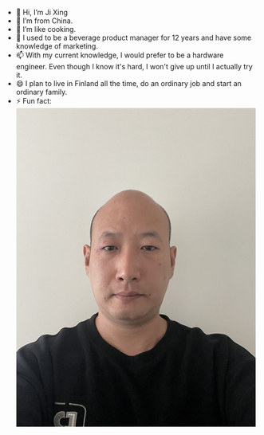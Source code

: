 - 👋 Hi, I’m Ji Xing
- 👀 I’m from China.
- 🌱 I’m like cooking.
- 💞️ I used to be a beverage product manager for 12 years and have some knowledge of marketing.
- 📫 With my current knowledge, I would prefer to be a hardware engineer. Even though I know it's hard, I won't give up until I actually try it.
- 😄 I plan to live in Finland all the time, do an ordinary job and start an ordinary family.
- ⚡ Fun fact: ![sunset](https://github.com/Dallzay/test1/blob/main/JiXing.jpg)
<!---
Dallzay/Dallzay is a ✨ special ✨ repository because its `README.md` (this file) appears on your GitHub profile.
You can click the Preview link to take a look at your changes.
--->
